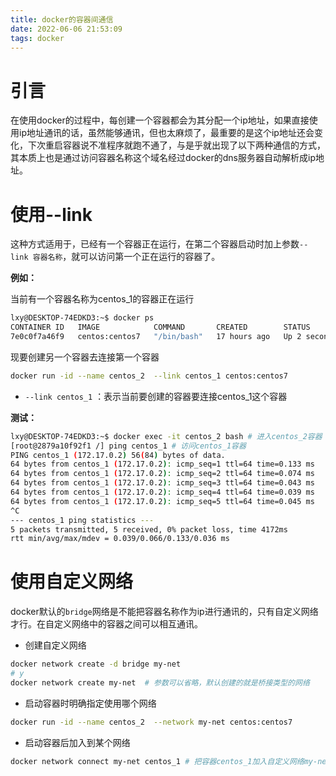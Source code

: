 ```yaml
---
title: docker的容器间通信
date: 2022-06-06 21:53:09
tags: docker
---
```




# 引言

在使用docker的过程中，每创建一个容器都会为其分配一个ip地址，如果直接使用ip地址通讯的话，虽然能够通讯，但也太麻烦了，最重要的是这个ip地址还会变化，下次重启容器说不准程序就跑不通了，与是乎就出现了以下两种通信的方式，其本质上也是通过访问容器名称这个域名经过docker的dns服务器自动解析成ip地址。

# 使用--link

这种方式适用于，已经有一个容器正在运行，在第二个容器启动时加上参数`--link 容器名称`，就可以访问第一个正在运行的容器了。

**例如：**

当前有一个容器名称为centos_1的容器正在运行

```bash
lxy@DESKTOP-74EDKD3:~$ docker ps
CONTAINER ID   IMAGE            COMMAND       CREATED        STATUS         PORTS     NAMES
7e0c0f7a46f9   centos:centos7   "/bin/bash"   17 hours ago   Up 2 seconds             centos_1
```

现要创建另一个容器去连接第一个容器

```bash
docker run -id --name centos_2  --link centos_1 centos:centos7
```

- `--link centos_1` ：表示当前要创建的容器要连接centos_1这个容器

**测试：**

```bash
lxy@DESKTOP-74EDKD3:~$ docker exec -it centos_2 bash # 进入centos_2容器
[root@2879a10f92f1 /] ping centos_1 # 访问centos_1容器
PING centos_1 (172.17.0.2) 56(84) bytes of data.
64 bytes from centos_1 (172.17.0.2): icmp_seq=1 ttl=64 time=0.133 ms
64 bytes from centos_1 (172.17.0.2): icmp_seq=2 ttl=64 time=0.074 ms
64 bytes from centos_1 (172.17.0.2): icmp_seq=3 ttl=64 time=0.043 ms
64 bytes from centos_1 (172.17.0.2): icmp_seq=4 ttl=64 time=0.039 ms
64 bytes from centos_1 (172.17.0.2): icmp_seq=5 ttl=64 time=0.045 ms
^C
--- centos_1 ping statistics ---
5 packets transmitted, 5 received, 0% packet loss, time 4172ms
rtt min/avg/max/mdev = 0.039/0.066/0.133/0.036 ms
```



# 使用自定义网络

docker默认的`bridge`网络是不能把容器名称作为ip进行通讯的，只有自定义网络才行。在自定义网络中的容器之间可以相互通讯。

- 创建自定义网络

```bash
docker network create -d bridge my-net
# y
docker network create my-net  # 参数可以省略，默认创建的就是桥接类型的网络
```

- 启动容器时明确指定使用哪个网络

```bash
docker run -id --name centos_2  --network my-net centos:centos7
```

- 启动容器后加入到某个网络

```bash
docker network connect my-net centos_1 # 把容器centos_1加入自定义网络my-net
```

